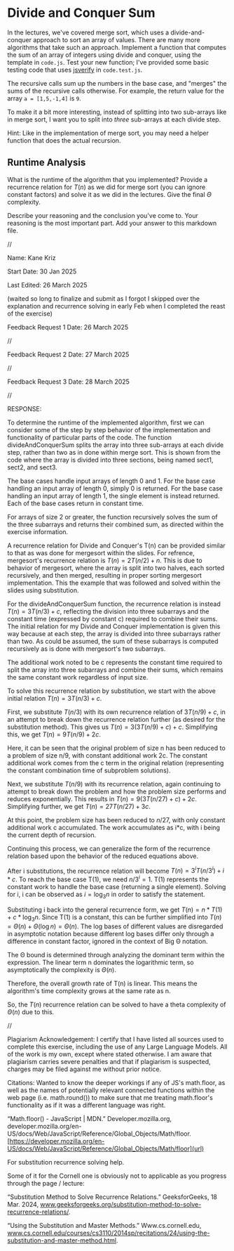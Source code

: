 # Divide and Conquer Sum

In the lectures, we've covered merge sort, which uses a divide-and-conquer
approach to sort an array of values. There are many more algorithms that take
such an approach. Implement a function that computes the sum of an array of
integers using divide and conquer, using the template in `code.js`. Test your
new function; I've provided some basic testing code that uses
[jsverify](https://jsverify.github.io/) in `code.test.js`.

The recursive calls sum up the numbers in the base case, and "merges" the sums
of the recursive calls otherwise. For example, the return value for the array `a
= [1,5,-1,4]` is `9`.

To make it a bit more interesting, instead of splitting into two sub-arrays like
in merge sort, I want you to split into *three* sub-arrays at each divide step.

Hint: Like in the implementation of merge sort, you may need a helper function
that does the actual recursion.

## Runtime Analysis

What is the runtime of the algorithm that you implemented? Provide a recurrence
relation for $T(n)$ as we did for merge sort (you can ignore constant factors)
and solve it as we did in the lectures. Give the final $\Theta$ complexity.

Describe your reasoning and the conclusion you've come to. Your reasoning is the
most important part. Add your answer to this markdown file.


//


Name: Kane Kriz

Start Date: 30 Jan 2025

Last Edited: 26 March 2025 

(waited so long to finalize and submit as I forgot I skipped over the explanation and recurrence solving in early Feb when I completed the reast of the exercise)

Feedback Request 1 Date: 26 March 2025


//


Feedback Request 2 Date: 27 March 2025


//


Feedback Request 3 Date: 28 March 2025


//


RESPONSE:

To determine the runtime of the implemented algorithm, first we can consider some of the step by step behavior of the implementation and functionality of particular parts of the code. 
The function divideAndConquerSum splits the array into three sub-arrays at each divide step, rather than two as in done within merge sort. 
This is shown from the code where the array is divided into three sections, being named sect1, sect2, and sect3.

The base cases handle input arrays of length 0 and 1.
For the base case handling an input array of length 0, simply 0 is returned.
For the base case handling an input array of length 1, the single element is instead returned.
Each of the base cases return in constant time.

For arrays of size 2 or greater, the function recursively solves the sum of the three subarrays and returns their combined sum, as directed within the exercise information.

A recurrence relation for Divide and Conquer's T(n) can be provided similar to that as was done for mergesort within the slides. 
For refrence, mergesort's recurrence relation is $T(n) = 2T(n/2) + n$.
This is due to behavior of mergesort, where the array is split into two halves, each sorted recursively, and then merged, resulting in proper sorting mergesort implementation.
This the example that was followed and solved within the slides using substitution.

For the divideAndConquerSum function, the recurrence relation is instead $T(n) = 3T(n/3) + c$, reflecting the division into three subarrays and the constant time (expressed by constant c) required to combine their sums. 
The initial relation for my Divide and Conquer implementation is given this way because at each step, the array is divided into three subarrays rather than two.
As could be assumed, the sum of these subarrays is computed recursively as is done with mergesort's two subarrays. 

The additional work noted to be c represents the constant time required to split the array into three subarrays and combine their sums, which remains the same constant work regardless of input size. 

To solve this recurrence relation by substitution, we start with the above initial relation $T(n) = 3T(n/3) + c$.

First, we substitute $T(n/3)$ with its own recurrence relation of $3T(n/9) + c$, in an attempt to break down the recurrence relation further (as desired for the substitution method).
This gives us $T(n) = 3(3T(n/9) + c) + c$.
Simplifying this, we get $T(n) = 9T(n/9) + 2c$.

Here, it can be seen that the original problem of size n has been reduced to a problem of size n/9, with constant additional work 2c.
The constant additional work comes from the c term in the original relation (representing the constant combination time of subproblem solutions).

Next, we substitute $T(n/9)$ with its recurrence relation, again continuing to attempt to break down the problem and how the problem size performs and reduces exponentially.
This results in $T(n) = 9(3T(n/27) + c) + 2c$.
Simplifying further, we get $T(n) = 27T(n/27) + 3c$.

At this point, the problem size has been reduced to $n/27$, with only constant additional work c accumulated.
The work accumulates as i*c, with i being the current depth of recursion.

Continuing this process, we can generalize the form of the recurrence relation based upon the behavior of the reduced equations above.

After i substitutions, the recurrence relation will become $T(n) = 3^i T(n/3^i) + i * c$.
To reach the base case T(1), we need $n/3^i = 1$.
T(1) represents the constant work to handle the base case (returning a single element).
Solving for i, i can be observed as $i = \log_3{n}$ in order to satisfy the statement.

Substituting i back into the general recurrence form, we get $T(n) = n * T(1) + c * \log_3{n}$.
Since T(1) is a constant, this can be further simplified into $T(n) = Θ(n) + Θ(\log n) = Θ(n)$.
The log bases of different values are disregarded in asymptotic notation because different log bases differ only through a difference in constant factor, ignored in the context of Big Θ notation.

The Θ bound is determined through analyzing the dominant term within the expression.
The linear term n dominates the logarithmic term, so asymptotically the complexity is $Θ(n)$.

Therefore, the overall growth rate of T(n) is linear.
This means the algorithm's time complexity grows at the same rate as n.

So, the $T(n)$ recurrence relation can be solved to have a theta complexity of $Θ(n)$ due to this.


//



Plagiarism Acknowledgement: I certify that I have listed all sources used to complete this exercise, including the use of any Large Language Models. All of the work is my own, except where stated otherwise. I am aware that plagiarism carries severe penalties and that if plagiarism is suspected, charges may be filed against me without prior notice.



Citations:
Wanted to know the deeper workings if any of JS's math.floor, 
as well as the names of potentially relevant connected functions within the web page (i.e. math.round())
to make sure that me treating math.floor's functionality as if it was a different language was right.

“Math.floor() - JavaScript | MDN.” Developer.mozilla.org, developer.mozilla.org/en-US/docs/Web/JavaScript/Reference/Global_Objects/Math/floor.
[https://developer.mozilla.org/en-US/docs/Web/JavaScript/Reference/Global_Objects/Math/floor](url)



For substitution recurrence solving help.

Some of it for the Cornell one is obviously not to applicable as you progress through the page / lecture:

“Substitution Method to Solve Recurrence Relations.” GeeksforGeeks, 18 Mar. 2024, www.geeksforgeeks.org/substitution-method-to-solve-recurrence-relations/.

“Using the Substitution and Master Methods.” Www.cs.cornell.edu, www.cs.cornell.edu/courses/cs3110/2014sp/recitations/24/using-the-substitution-and-master-method.html.
